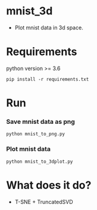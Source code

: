 # mnist_3d
- Plot mnist data in 3d space.

# Requirements
python version >= 3.6
```
pip install -r requirements.txt
```

# Run
### Save mnist data as png
```
python mnist_to_png.py
```

### Plot mnist data
```
python mnist_to_3dplot.py
```

# What does it do?
- T-SNE + TruncatedSVD
